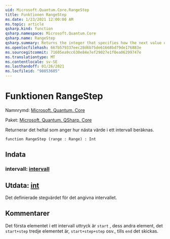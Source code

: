 ```yaml
---
uid: Microsoft.Quantum.Core.RangeStep
title: Funktionen RangeStep
ms.date: 1/23/2021 12:00:00 AM
ms.topic: article
qsharp.kind: function
qsharp.namespace: Microsoft.Quantum.Core
qsharp.name: RangeStep
qsharp.summary: Returns the integer that specifies how the next value of a range is calculated.
ms.openlocfilehash: 667b579337eec28d6b75de61668bd79de176883e
ms.sourcegitcommit: 71605ea9cc630e84e7ef29027e1f0ea06299747e
ms.translationtype: MT
ms.contentlocale: sv-SE
ms.lasthandoff: 01/26/2021
ms.locfileid: "98853605"
---
```

# <a name="rangestep-function"></a>Funktionen RangeStep

Namnrymd: [Microsoft. Quantum. Core](xref:Microsoft.Quantum.Core)

Paket: [Microsoft. Quantum. QSharp. Core](https://nuget.org/packages/Microsoft.Quantum.QSharp.Core)


Returnerar det heltal som anger hur nästa värde i ett intervall beräknas.

```qsharp
function RangeStep (range : Range) : Int
```


## <a name="input"></a>Indata

### <a name="range--range"></a>intervall: [intervall](xref:microsoft.quantum.lang-ref.range)





## <a name="output--int"></a>Utdata: [int](xref:microsoft.quantum.lang-ref.int)

Det definierade stegvärdet för det angivna intervallet.

## <a name="remarks"></a>Kommentarer

Det första elementet i ett intervall uttryck är `start` , dess andra element, det `start+step` tredje elementet är, `start+step+step` osv., tills `end` det skickas.